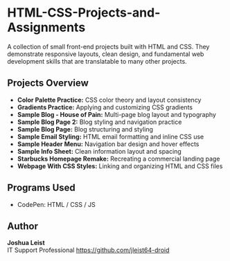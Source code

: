 # HTML-CSS-Projects-and-Assignments
A collection of small front-end projects built with HTML and CSS. They demonstrate responsive layouts, clean design, and fundamental web development skills that are translatable to many other projects.

## Projects Overview

- **Color Palette Practice:** CSS color theory and layout consistency
- **Gradients Practice:** Applying and customizing CSS gradients
- **Sample Blog - House of Pain:** Multi-page blog layout and typography
- **Sample Blog Page 2:** Blog styling and navigation practice
- **Sample Blog Page:** Blog structuring and styling
- **Sample Email Styling:** HTML email formatting and inline CSS use
- **Sample Header Menu:** Navigation bar design and hover effects
- **Sample Info Sheet:** Clean information layout and spacing
- **Starbucks Homepage Remake:** Recreating a commercial landing page
- **Webpage With CSS Styles:** Linking and organizing HTML and CSS files

## Programs Used

- CodePen: HTML / CSS / JS


## Author

**Joshua Leist**  
IT Support Professional
https://github.com/jleist64-droid
